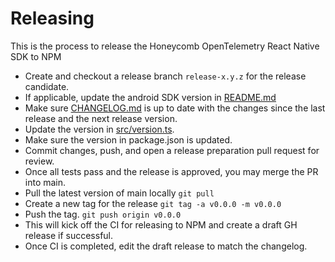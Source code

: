 # Releasing

This is the process to release the Honeycomb OpenTelemetry React Native SDK to NPM

- Create and checkout a release branch `release-x.y.z` for the release candidate.
- If applicable, update the android SDK version in [README.md](README.md)
- Make sure [CHANGELOG.md](CHANGELOG.md) is up to date with the changes since the last release and the next release version.
- Update the version in [src/version.ts](./src/version.ts).
- Make sure the version in package.json is updated.
- Commit changes, push, and open a release preparation pull request for review.
- Once all tests pass and the release is approved, you may merge the PR into main.
- Pull the latest version of main locally `git pull`
- Create a new tag for the release `git tag -a v0.0.0 -m v0.0.0`
- Push the tag. `git push origin v0.0.0`
- This will kick off the CI for releasing to NPM and create a draft GH release if successful.
- Once CI is completed, edit the draft release to match the changelog.
